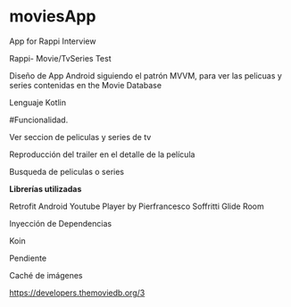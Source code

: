 # moviesApp
App for Rappi Interview


Rappi- Movie/TvSeries Test

Diseño de App Android siguiendo el patrón MVVM, para ver las pelicuas y series contenidas en the Movie Database

Lenguaje
Kotlin

#Funcionalidad.

Ver seccion de peliculas y series de tv

Reproducción del trailer en el detalle de la película

Busqueda de peliculas o series 

<b>Librerías utilizadas</b>

Retrofit
Android Youtube Player by Pierfrancesco Soffritti
Glide
Room

Inyección de Dependencias

Koin


Pendiente

Caché de imágenes 

https://developers.themoviedb.org/3

